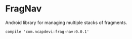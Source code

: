 # FragNav
Android library for managing multiple stacks of fragments.


    compile 'com.ncapdevi:frag-nav:0.0.1'
